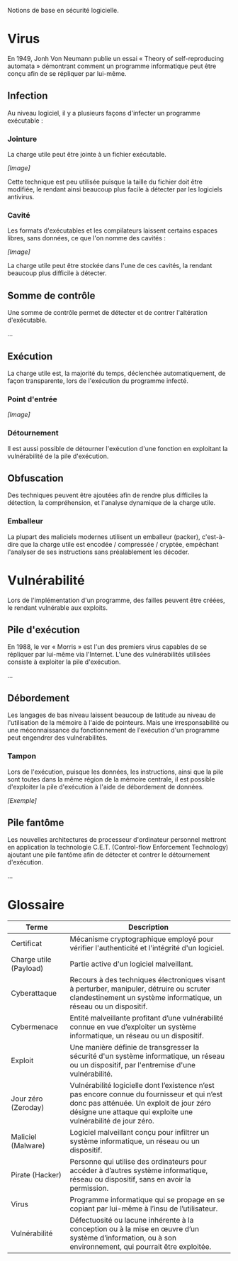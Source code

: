 Notions de base en sécurité logicielle.

# Virus

En 1949, Jonh Von Neumann publie un essai « Theory of self-reproducing automata » démontrant comment un programme informatique peut être conçu afin de se répliquer par lui-même.

## Infection

Au niveau logiciel, il y a plusieurs façons d'infecter un programme exécutable :

### Jointure

La charge utile peut être jointe à un fichier exécutable.

*[Image]*

Cette technique est peu utilisée puisque la taille du fichier doit être modifiée, le rendant ainsi beaucoup plus facile à détecter par les logiciels antivirus.

### Cavité

Les formats d'exécutables et les compilateurs laissent certains espaces libres, sans données, ce que l'on nomme des cavités :

*[Image]*

La charge utile peut être stockée dans l'une de ces cavités, la rendant beaucoup plus difficile à détecter.

## Somme de contrôle

Une somme de contrôle permet de détecter et de contrer l'altération d'exécutable.

...

## Exécution

La charge utile est, la majorité du temps, déclenchée automatiquement, de façon transparente, lors de l'exécution du programme infecté.

### Point d'entrée

*[Image]*

### Détournement

Il est aussi possible de détourner l'exécution d'une fonction en exploitant la vulnérabilité de la pile d'exécution.

## Obfuscation

Des techniques peuvent être ajoutées afin de rendre plus difficiles la détection, la compréhension, et l'analyse dynamique de la charge utile.

### Emballeur

La plupart des maliciels modernes utilisent un emballeur (packer), c'est-à-dire que la charge utile est encodée / compressée / cryptée, empêchant l'analyser de ses instructions sans préalablement les décoder.

# Vulnérabilité

Lors de l'implémentation d'un programme, des failles peuvent être créées, le rendant vulnérable aux exploits.

## Pile d'exécution

En 1988, le ver « Morris » est l'un des premiers virus capables de se répliquer par lui-même via l'Internet. L'une des vulnérabilités utilisées consiste à exploiter la pile d'exécution.

...

## Débordement

Les langages de bas niveau laissent beaucoup de latitude au niveau de l'utilisation de la mémoire à l'aide de pointeurs. Mais une irresponsabilité ou une méconnaissance du fonctionnement de l'exécution d'un programme peut engendrer des vulnérabilités.

### Tampon

Lors de l'exécution, puisque les données, les instructions, ainsi que la pile sont toutes dans la même région de la mémoire centrale, il est possible d'exploiter la pile d'exécution à l'aide de débordement de données.

*[Exemple]*

## Pile fantôme

Les nouvelles architectures de processeur d'ordinateur personnel mettront en application la technologie C.E.T. (Control-flow Enforcement Technology) ajoutant une pile fantôme afin de détecter et contrer le détournement d'exécution.

...

# Glossaire

|Terme|Description|
|---|---|
|Certificat|Mécanisme cryptographique employé pour vérifier l'authenticité et l'intégrité d'un logiciel.|
|Charge utile (Payload)|Partie active d'un logiciel malveillant.|
|Cyberattaque|Recours à des techniques électroniques visant à perturber, manipuler, détruire ou scruter clandestinement un système informatique, un réseau ou un dispositif.|
|Cybermenace|Entité malveillante profitant d’une vulnérabilité connue en vue d’exploiter un système informatique, un réseau ou un dispositif.|
|Exploit|Une manière définie de transgresser la sécurité d'un système informatique, un réseau ou un dispositif, par l'entremise d'une vulnérabilité.|
|Jour zéro (Zeroday)|Vulnérabilité logicielle dont l’existence n’est pas encore connue du fournisseur et qui n’est donc pas atténuée. Un exploit de jour zéro désigne une attaque qui exploite une vulnérabilité de jour zéro.|
|Maliciel (Malware)|Logiciel malveillant conçu pour infiltrer un système informatique, un réseau ou un dispositif.|
|Pirate (Hacker)|Personne qui utilise des ordinateurs pour accéder à d’autres système informatique, réseau ou dispositif, sans en avoir la permission.|
|Virus|Programme informatique qui se propage en se copiant par lui-même à l’insu de l’utilisateur.|
|Vulnérabilité|Défectuosité ou lacune inhérente à la conception ou à la mise en œuvre d’un système d’information, ou à son environnement, qui pourrait être exploitée.|
